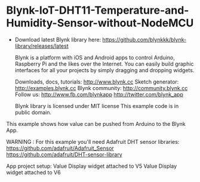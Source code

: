 # Blynk-IoT-DHT11-Temperature-and-Humidity-Sensor-without-NodeMCU
- Download latest Blynk library here:
    https://github.com/blynkkk/blynk-library/releases/latest

  Blynk is a platform with iOS and Android apps to control
  Arduino, Raspberry Pi and the likes over the Internet.
  You can easily build graphic interfaces for all your
  projects by simply dragging and dropping widgets.

    Downloads, docs, tutorials: http://www.blynk.cc
    Sketch generator:           http://examples.blynk.cc
    Blynk community:            http://community.blynk.cc
    Follow us:                  http://www.fb.com/blynkapp
                                http://twitter.com/blynk_app

  Blynk library is licensed under MIT license
  This example code is in public domain.
  

 This example shows how value can be pushed from Arduino to
  the Blynk App.

  WARNING :
  For this example you'll need Adafruit DHT sensor libraries:
    https://github.com/adafruit/Adafruit_Sensor
    https://github.com/adafruit/DHT-sensor-library

  App project setup:
    Value Display widget attached to V5
    Value Display widget attached to V6

